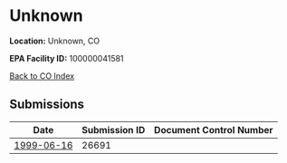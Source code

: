 # Unknown

**Location:** Unknown, CO

**EPA Facility ID:** 100000041581

[Back to CO Index](../../index.md)

## Submissions

| Date | Submission ID | Document Control Number |
|------|--------------|-------------------------|
| [1999-06-16](submissions/26691.md) | 26691 |  |
